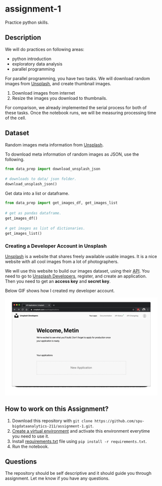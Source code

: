# assignment-1

Practice python skills.

## Description

We will do practices on following areas:

- python introduction
- exploratory data analysis
- parallel programming

For parallel programming, you have two tasks. We will download random images from [Unsplash](https://unsplash.com/), and create thumbnail images.

1. Download images from internet
2. Resize the images you download to thumbnails.

For comparison, we already implemented the serial process for both of these tasks. Once the notebook runs, we will be measuring processing time of the cell.

## Dataset

Random images meta information from [Unsplash](https://unsplash.com/). 

To download meta information of random images as JSON, use the following.

``` py
from data_prep import download_unsplash_json

# downloads to data/ json folder.
download_unsplash_json()
```

Get data into a list or dataframe.

``` py
from data_prep import get_images_df, get_images_list

# get as pandas dataframe.
get_images_df()

# get images as list of dictionaries.
get_images_list()

```

### Creating a Developer Account in Unsplash 

[Unsplash](https://unsplash.com/) is a website that shares freely awailable usable images. It is a nice website with all cool images from a lot of photographers. 

We will use this website to build our images dataset, using their [API](https://en.wikipedia.org/wiki/Application_programming_interface). You need to go to [Unsplash Developers](https://unsplash.com/developers), register, and create an application. Then you need to get an **access key** and **secret key**.

Below GIF shows how I created my developer account.

![unsplash-steps](assets/unsplash.gif)

## How to work on this Assignment?

1. Download this repository with `git clone https://github.com/spu-bigdataanalytics-211/assignment-1.git`.
2. [Create a virtual environment](#how-to-create-a-new-virtual-environment) and activate this environment everytime you need to use it.
3. Install [requirements.txt](requirements.txt) file using `pip install -r requirements.txt`.
4. Run the notebook.

## Questions

The repository should be self descriptive and it should guide you through assignment. Let me know if you have any questions.
